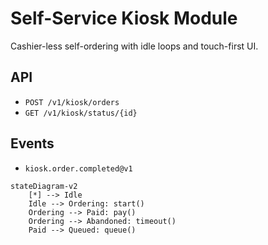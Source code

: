 # Self-Service Kiosk Module

Cashier-less self-ordering with idle loops and touch-first UI.

## API
- `POST /v1/kiosk/orders`
- `GET /v1/kiosk/status/{id}`

## Events
- `kiosk.order.completed@v1`

```mermaid
stateDiagram-v2
    [*] --> Idle
    Idle --> Ordering: start()
    Ordering --> Paid: pay()
    Ordering --> Abandoned: timeout()
    Paid --> Queued: queue()
```
